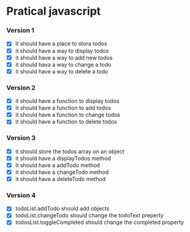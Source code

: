 # Pratical javascript

### Version 1

- [x] it should have a place to stora todos
- [x] it should have a way to display todos
- [x] it should have a way to add new todos
- [x] it should hava a way to change a todo
- [x] it should have a way to delete a todo

### Version 2

- [x] it should have a function to display todos
- [x] it should have a function to add todos
- [x] it should have a function to change todos
- [x] it should have a function to delete todos

### Version 3

- [x] it should store the todos array on an object
- [x] it should have a displayTodos method
- [x] it should have a addTodo method
- [x] it should have a changeTodo method
- [x] it should have a deleteTodo method

### Version 4

- [x] todoList.addTodo should add objects
- [x] todoList.changeTodo should change the todoText preperty
- [x] todosList.toggleCompleted should change the completed property
